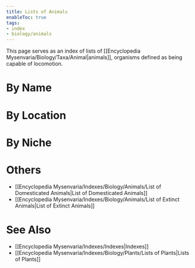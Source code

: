 ```yaml
---
title: Lists of Animals
enableToc: true
tags:
- index
- biology/animals
---
```


This page serves as an index of lists of [[Encyclopedia Mysenvaria/Biology/Taxa/Animal|animals]], organisms defined as being capable of locomotion.

# By Name

# By Location

# By Niche

# Others
- [[Encyclopedia Mysenvaria/Indexes/Biology/Animals/List of Domesticated Animals|List of Domesticated Animals]]
- [[Encyclopedia Mysenvaria/Indexes/Biology/Animals/List of Extinct Animals|List of Extinct Animals]]
# See Also
- [[Encyclopedia Mysenvaria/Indexes/Indexes|Indexes]]
- [[Encyclopedia Mysenvaria/Indexes/Biology/Plants/Lists of Plants|Lists of Plants]]